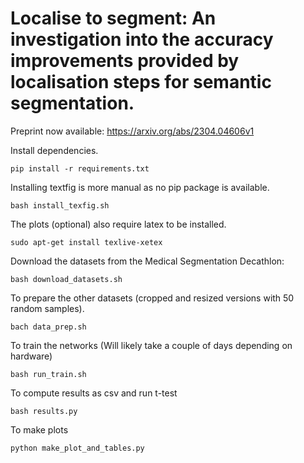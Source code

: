 # Localise to segment: An investigation into the accuracy improvements provided by localisation steps for semantic segmentation.

Preprint now available: https://arxiv.org/abs/2304.04606v1 

Install dependencies.

    pip install -r requirements.txt

Installing textfig is more manual as no pip package is available.

    bash install_texfig.sh

The plots (optional) also require latex to be installed. 

    sudo apt-get install texlive-xetex   


Download the datasets from the Medical Segmentation Decathlon:

    bash download_datasets.sh
    
To prepare the other datasets (cropped and resized versions with 50 random samples).

    bach data_prep.sh 


To train the networks (Will likely take a couple of days depending on hardware)
    
    bash run_train.sh    
    

To compute results as csv and run t-test

    bash results.py


To make plots

    python make_plot_and_tables.py

